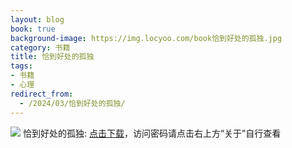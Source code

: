 ```yaml
---
layout: blog
book: true
background-image: https://img.locyoo.com/book恰到好处的孤独.jpg
category: 书籍
title: 恰到好处的孤独
tags:
- 书籍
- 心理
redirect_from:
  - /2024/03/恰到好处的孤独/
---
```

![](https://img.locyoo.com/book恰到好处的孤独.jpg)
恰到好处的孤独: <a name = "ref1" href="https://089m.com/f/50983618-1314076400-fade65?p=3619">点击下载</a>，访问密码请点击右上方“关于”自行查看